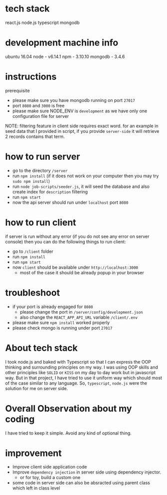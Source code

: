 tech stack
==========
react.js
node.js
typescript
mongodb

development machine info
=======================
ubuntu 16.04
node - v6.14.1
npm - 3.10.10
mongodb - 3.4.6

instructions
============
prerequisite
- please make sure you have mongodb running on port `27017`
- port `8080` and `3000` is free
- please make sure NODE_ENV is `development` as we have only one configuration file for server

NOTE: filtering feature in client side requires exact word. for an example in seed data that I provided in script, if you provide `server-side` it will retrieve 2 records contains that term.

how to run server
=================
- go to the directory `/server`
- run `npm install` (if it does not work on your computer then you may try `sudo npm install`)
- run `node job-scripts/seeder.js`, it will seed the database and also create index for `description` filtering
- run `npm start`
- now the api server should run under `localhost` port `8080`

how to run client
=================
if server is run without any error (if you do not see any error on server console) then you can do the following things to run client:
- go to `/client` folder
- run `npm install`
- run `npm start`
- now `client` should be available under `http://localhost:3000`
  - most of the case it should be already popup in your browser

troubleshoot
============
- if your port is already engaged for `8080`
  - please change the port in `/server/config/development.json`
  - also change the `REACT_APP_API_URL` variable `/client/.env`
- please make sure `npm install` worked properly
- please check mongo is running under port `27017`


About tech stack
=================
I took node.js and baked with Typescript so that I can express the OOP thinking and surrounding principles on my way. I was using OOP skills and other principles like `SOLID` or `KISS` on my day to day work but in javascript way. But in that project, I have tried to use it uniform way which should most of the case similar to any language. So, `typescript`, `node.js` were the solution for me on server side.

Overall Observation about my coding
===================================
I have tried to keep it simple. Avoid any kind of optional thing.

improvement
===========
- Improve client side application code
- Improve `dependency injection` in server side using dependency injector.
  - or for toy, build a custom one
- some code in server side can also be absracted using parent class which left in class level
